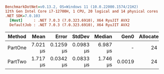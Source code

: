 ``` ini

BenchmarkDotNet=v0.13.2, OS=Windows 11 (10.0.22000.1574/21H2)
12th Gen Intel Core i7-12700H, 1 CPU, 20 logical and 14 physical cores
.NET SDK=7.0.103
  [Host]     : .NET 7.0.3 (7.0.323.6910), X64 RyuJIT AVX2
  DefaultJob : .NET 7.0.3 (7.0.323.6910), X64 RyuJIT AVX2


```
|  Method |     Mean |     Error |    StdDev |   Median |   Gen0 | Allocated |
|-------- |---------:|----------:|----------:|---------:|-------:|----------:|
| PartOne | 7.021 μs | 0.1259 μs | 0.0983 μs | 6.987 μs |      - |      24 B |
| PartTwo | 1.717 μs | 0.0342 μs | 0.0833 μs | 1.746 μs | 0.0019 |      24 B |
